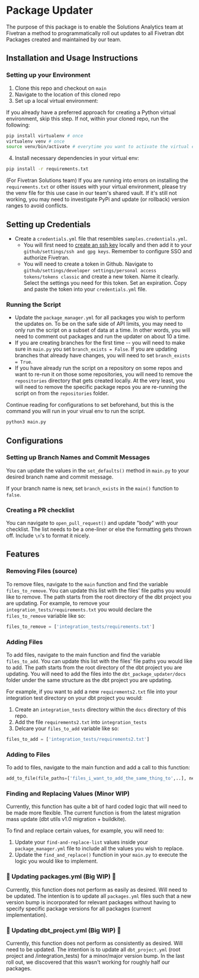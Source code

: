 # Package Updater

The purpose of this package is to enable the Solutions Analytics team at Fivetran a method to programmatically roll out updates to all Fivetran dbt Packages created and maintained by our team.

## Installation and Usage Instructions

### Setting up your Environment
1. Clone this repo and checkout on `main`
2. Navigate to the location of this cloned repo
3. Set up a local virtual environment:

If you already have a preferred approach for creating a Python virtual environment, skip this step. If not, within your cloned repo, run the following:
```bash
pip install virtualenv # once 
virtualenv venv # once
source venv/bin/activate # everytime you want to activate the virtual env
```
4. Install necessary dependencies in your virtual env:
```bash
pip install -r requirements.txt
```

(For Fivetran Solutions team) If you are running into errors on installing the `requirements.txt` or other issues with your virtual environment, please try the venv file for this use case in our team's shared vault. If it's still not working, you may need to investigate PyPi and update (or rollback) version ranges to avoid conflicts.

## Setting up Credentials 
- Create a `credentials.yml` file that resembles `samples.credentials.yml`.  
    - You will first need to [create an ssh key](https://docs.github.com/en/authentication/connecting-to-github-with-ssh/generating-a-new-ssh-key-and-adding-it-to-the-ssh-agent) locally and then add it to your `github/settings/ssh and gpg keys`. Remember to configure SSO and authorize Fivetran. 
    - You will need to create a token in Github. Navigate to `github/settings/developer settings/personal access tokens/tokens classic` and create a new token. Name it clearly. Select the settings you need for this token. Set an expiration. Copy and paste the token into your `credentials.yml` file.

### Running the Script
- Update the `package_manager.yml` for all packages you wish to perform the updates on. To be on the safe side of API limits, you may need to only run the script on a subset of data at a time. In other words, you will need to comment out packages and run the updater on about 10 a time.
- If you are creating branches for the first time -- you will need to make sure in `main.py` you set `branch_exists = False`. If you are updating branches that already have changes, you will need to set `branch_exists = True`. 
- If you have already run the script on a repository on some repos and want to re-run it on those some repositories, you will need to remove the `repositories` directory that gets created locally. At the very least, you will need to remove the specific package repos you are re-running the script on from the `repositories` folder.


Continue reading for configurations to set beforehand, but this is the command you will run in your virual env to run the script.
```bash
python3 main.py 
```

## Configurations
### Setting up Branch Names and Commit Messages
You can update the values in the `set_defaults()` method in `main.py` to your desired branch name and commit message.

If your branch name is new, set `branch_exists` in the `main()` function to `false`.

### Creating a PR checklist
You can navigate to `open_pull_request()` and update "body" with your checklist. The list needs to be a one-liner or else the formatting gets thrown off. Include `\n`'s to format it nicely. 

## Features
### Removing Files (source)
To remove files, navigate to the `main` function and find the variable `files_to_remove`. You can update this list with the files' file paths you would like to remove. The path starts from the root directory of the dbt project you are updating. For example, to remove your `integration_tests/requirements.txt` you would declare the `files_to_remove` variable like so:

```python
files_to_remove = ['integration_tests/requirements.txt']
```

### Adding Files
To add files, navigate to the main function and find the variable `files_to_add`. You can update this list with the files' file paths you would like to add. The path starts from the root directory of the dbt project you are updating. You will need to add the files into the `dbt_package_updater/docs` folder under the same structure as the dbt project you are updating. 

For example, if you want to add a new `requirements2.txt` file into your integration test directory on your dbt project you would:

1. Create an `integration_tests` directory within the `docs` directory of this repo. 
2. Add the file `requirements2.txt` into `integration_tests`
3. Delcare your `files_to_add` variable like so:
```python
files_to_add = ['integration_tests/requirements2.txt']
```

### Adding to Files
To add to files, navigate to the main function and add a call to this function:
```python
add_to_file(file_paths=['files_i_want_to_add_the_same_thing_to',..], new_line='fun new line of code', path_to_repository=path_to_repository, insert_at_top=False/True)
```

### Finding and Replacing Values (Minor WIP)
Currently, this function has quite a bit of hard coded logic that will need to be made more flexible. The current function is from the latest migration mass update (dbt utils v1.0 migration + buildkite). 

To find and replace certain values, for example, you will need to:

1. Update your `find-and-replace-list` values inside your `package_manager.yml` file to include all the values you wish to replace. 
2. Update the `find_and_replace()` function in your `main.py` to execute the logic you would like to implement. 

### 🚧 Updating packages.yml (Big WIP) 🚧
Currently, this function does not perform as easily as desired. Will need to be updated. The intention is to update all `packages.yml` files such that a new version bump is incorporated for relevant packages without having to specify specific package versions for all packages (current implementation).

### 🚧 Updating dbt_project.yml (Big WIP) 🚧
Currently, this function does not perform as consistently as desired. Will need to be updated. The intention is to update all `dbt_project.yml` (root project and /integration_tests) for a minor/major version bump. In the last roll out, we discovered that this wasn't working for roughly half our packages. 